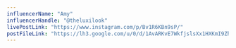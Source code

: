 ```yaml
---
influencerName: "Amy"
influencerHandle: "@theluxilook"
livePostLink: "https://www.instagram.com/p/Bv1R6KBn9sP/"
postFileLink: "https://lh3.google.com/u/0/d/1AvARKvE7WkfjslsXx1HXKmI9ZhCBBJ5a"
---
```

